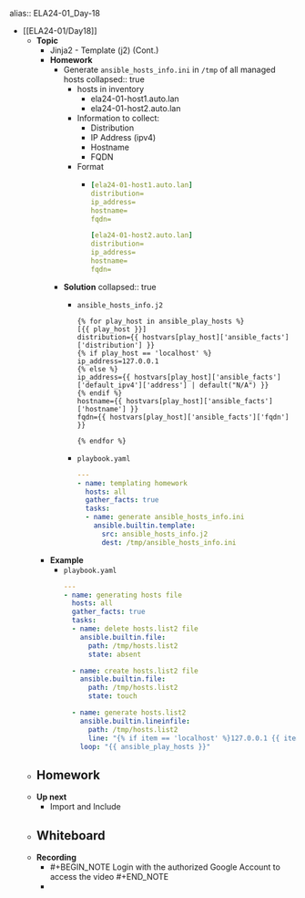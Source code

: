 alias:: ELA24-01_Day-18

- [[ELA24-01/Day18]]
	- **Topic**
		- Jinja2 - Template (j2) (Cont.)
		- **Homework**
			- Generate `ansible_hosts_info.ini` in `/tmp` of all managed hosts
			  collapsed:: true
				- hosts in inventory
					- ela24-01-host1.auto.lan
					- ela24-01-host2.auto.lan
				- Information to collect:
					- Distribution
					- IP Address (ipv4)
					- Hostname
					- FQDN
				- Format
					- ```yaml
					  [ela24-01-host1.auto.lan]
					  distribution=
					  ip_address=
					  hostname=
					  fqdn=
					  
					  [ela24-01-host2.auto.lan]
					  distribution=
					  ip_address=
					  hostname=
					  fqdn=
					  ```
			- **Solution**
			  collapsed:: true
				- `ansible_hosts_info.j2`
				  ```jinja2
				  {% for play_host in ansible_play_hosts %}
				  [{{ play_host }}]
				  distribution={{ hostvars[play_host]['ansible_facts']['distribution'] }}
				  {% if play_host == 'localhost' %}
				  ip_address=127.0.0.1
				  {% else %}
				  ip_address={{ hostvars[play_host]['ansible_facts']['default_ipv4']['address'] | default("N/A") }}
				  {% endif %}
				  hostname={{ hostvars[play_host]['ansible_facts']['hostname'] }}
				  fqdn={{ hostvars[play_host]['ansible_facts']['fqdn'] }}
				  
				  {% endfor %}
				  ```
				- `playbook.yaml`
				  
				  ```yaml
				  ---
				  - name: templating homework
				    hosts: all
				    gather_facts: true
				    tasks:
				    - name: generate ansible_hosts_info.ini
				      ansible.builtin.template:
				        src: ansible_hosts_info.j2
				        dest: /tmp/ansible_hosts_info.ini
				  ```
		- **Example**
			- `playbook.yaml`
			  ```yaml
			  ---
			  - name: generating hosts file
			    hosts: all
			    gather_facts: true
			    tasks:
			    - name: delete hosts.list2 file
			      ansible.builtin.file:
			        path: /tmp/hosts.list2
			        state: absent
			  
			    - name: create hosts.list2 file
			      ansible.builtin.file:
			        path: /tmp/hosts.list2
			        state: touch
			  
			    - name: generate hosts.list2
			      ansible.builtin.lineinfile:
			        path: /tmp/hosts.list2
			        line: "{% if item == 'localhost' %}127.0.0.1 {{ item }}{% else %}{{ hostvars[item]['ansible_facts']['default_ipv4']['address'] }} {{ item }} {{ hostvars[item]['ansible_facts']['hostname'] }}{% endif %}"
			      loop: "{{ ansible_play_hosts }}"
			  ```
	- **Homework**
		-
	- **Up next**
		- Import and Include
	- **Whiteboard**
		-
	- **Recording**
		- #+BEGIN_NOTE
		  Login with the authorized Google Account to access the video
		  #+END_NOTE
		-